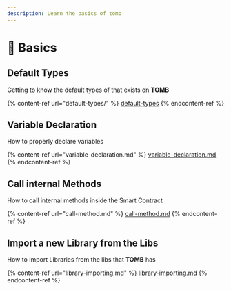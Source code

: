 ```yaml
---
description: Learn the basics of tomb
---
```


# 🚩 Basics

## Default Types

Getting to know the default types of that exists on **TOMB**

{% content-ref url="default-types/" %}
[default-types](default-types/)
{% endcontent-ref %}

## Variable Declaration

How to properly declare variables

{% content-ref url="variable-declaration.md" %}
[variable-declaration.md](variable-declaration.md)
{% endcontent-ref %}

## Call internal Methods

How to call internal methods inside the Smart Contract

{% content-ref url="call-method.md" %}
[call-method.md](call-method.md)
{% endcontent-ref %}

## Import a new Library from the Libs

How to Import Libraries from the libs that **TOMB** has

{% content-ref url="library-importing.md" %}
[library-importing.md](library-importing.md)
{% endcontent-ref %}
